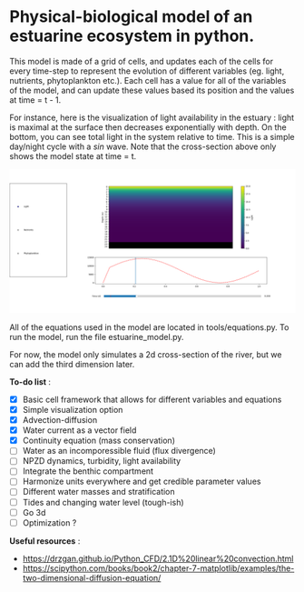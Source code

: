 # Physical-biological model of an estuarine ecosystem in python.

This model is made of a grid of cells, and updates each of the cells for every time-step to represent the evolution of different variables (eg. light, nutrients, phytoplankton etc.).
Each cell has a value for all of the variables of the model, and can update these values based its position and the values at time = t - 1.

For instance, here is the visualization of light availability in the estuary : light is maximal at the surface then decreases exponentially with depth. 
On the bottom, you can see total light in the system relative to time. This is a simple day/night cycle with a $sin$ wave. Note that the cross-section above only shows the model state at time = t.

![Visualization of model output](Images/Demonstration.png)

All of the equations used in the model are located in tools/equations.py. To run the model, run the file estuarine_model.py.

For now, the model only simulates a 2d cross-section of the river, but we can add the third dimension later.

**To-do list** :
- [x] Basic cell framework that allows for different variables and equations
- [x] Simple visualization option
- [x] Advection-diffusion
- [x] Water current as a vector field
- [x] Continuity equation (mass conservation)
- [ ] Water as an incomporessible fluid (flux divergence)
- [ ] NPZD dynamics, turbidity, light availability
- [ ] Integrate the benthic compartment
- [ ] Harmonize units everywhere and get credible parameter values
- [ ] Different water masses and stratification
- [ ] Tides and changing water level (tough-ish)
- [ ] Go 3d
- [ ] Optimization ?

**Useful resources** :
- <https://drzgan.github.io/Python_CFD/2.1D%20linear%20convection.html>
- <https://scipython.com/books/book2/chapter-7-matplotlib/examples/the-two-dimensional-diffusion-equation/>